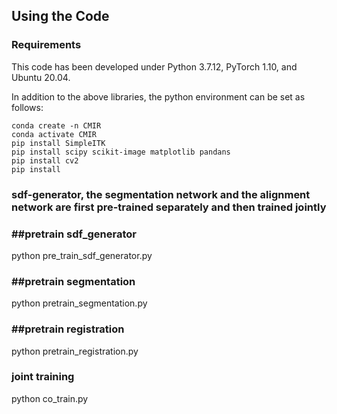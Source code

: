 






## Using the Code
### Requirements
This code has been developed under Python 3.7.12, PyTorch 1.10, and Ubuntu 20.04.

In addition to the above libraries, the python environment can be set as follows:
```shell
conda create -n CMIR
conda activate CMIR
pip install SimpleITK 
pip install scipy scikit-image matplotlib pandans
pip install cv2
pip install 
```



### sdf-generator, the segmentation network and the alignment network are first pre-trained separately and then trained jointly

### ##pretrain sdf_generator
python pre_train_sdf_generator.py
### ##pretrain segmentation
python pretrain_segmentation.py
### ##pretrain registration
python pretrain_registration.py

### joint training
python co_train.py
